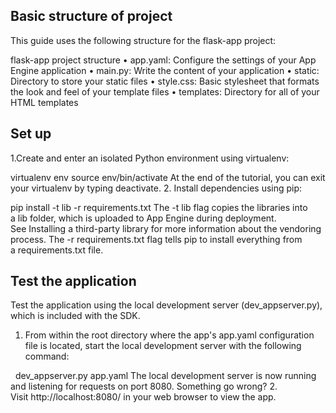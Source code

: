 ## Basic structure of project
This guide uses the following structure for the flask-app project:

flask-app project structure
  • app.yaml: Configure the settings of your App Engine application
  • main.py: Write the content of your application
  • static: Directory to store your static files
  • style.css: Basic stylesheet that formats the look and feel of your template files
  • templates: Directory for all of your HTML templates

## Set up

1.Create and enter an isolated Python environment using virtualenv:

virtualenv env 
source env/bin/activate
At the end of the tutorial, you can exit your virtualenv by typing deactivate.
2. Install dependencies using pip:

pip install -t lib -r requirements.txt
The -t lib flag copies the libraries into a lib folder, which is uploaded to App Engine during deployment. See Installing a third-party library for more information about the vendoring process.
The -r requirements.txt flag tells pip to install everything from a requirements.txt file.

## Test the application
Test the application using the local development server (dev_appserver.py), which is included with the SDK.
1. From within the root directory where the app's app.yaml configuration file is located, start the local development server with the following command:

  dev_appserver.py app.yaml
The local development server is now running and listening for requests on port 8080.
Something go wrong?
2. Visit http://localhost:8080/ in your web browser to view the app.

